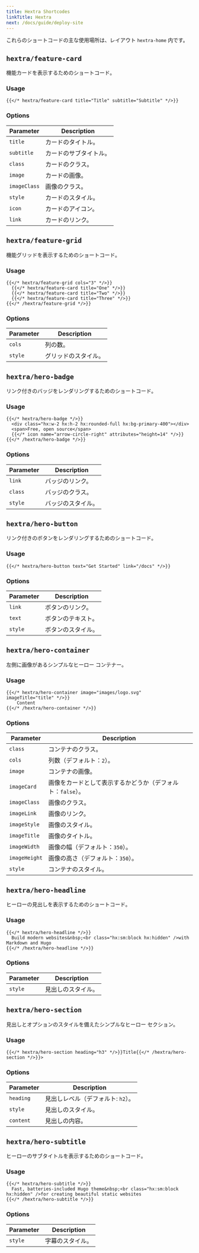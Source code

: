 ```yaml
---
title: Hextra Shortcodes
linkTitle: Hextra
next: /docs/guide/deploy-site
---
```


これらのショートコードの主な使用場所は、レイアウト `hextra-home` 内です。

## `hextra/feature-card`

機能カードを表示するためのショートコード。

### Usage

```
{{</* hextra/feature-card title="Title" subtitle="Subtitle" */>}}
```

### Options

| Parameter    | Description |
|--------------|-------------|
| `title`      | カードのタイトル。   |
| `subtitle`   | カードのサブタイトル。 |
| `class`      | カードのクラス。    |
| `image`      | カードの画像。     |
| `imageClass` | 画像のクラス。     |
| `style`      | カードのスタイル。   |
| `icon`       | カードのアイコン。   |
| `link`       | カードのリンク。    |

## `hextra/feature-grid`

機能グリッドを表示するためのショートコード。

### Usage

```
{{</* hextra/feature-grid cols="3" */>}}
  {{</* hextra/feature-card title="One" */>}}
  {{</* hextra/feature-card title="Two" */>}}
  {{</* hextra/feature-card title="Three" */>}}
{{</* /hextra/feature-grid */>}}
```

### Options

| Parameter | Description |
|-----------|-------------|
| `cols`    | 列の数。        |
| `style`   | グリッドのスタイル。  |

## `hextra/hero-badge`

リンク付きのバッジをレンダリングするためのショートコード。

### Usage

```
{{</* hextra/hero-badge */>}}
  <div class="hx:w-2 hx:h-2 hx:rounded-full hx:bg-primary-400"></div>
  <span>Free, open source</span>
  {{</* icon name="arrow-circle-right" attributes="height=14" */>}}
{{</* /hextra/hero-badge */>}}
```

### Options

| Parameter | Description |
|-----------|-------------|
| `link`    | バッジのリンク。    |
| `class`   | バッジのクラス。    |
| `style`   | バッジのスタイル。   |

## `hextra/hero-button`

リンク付きのボタンをレンダリングするためのショートコード。

### Usage

```
{{</* hextra/hero-button text="Get Started" link="/docs" */>}}
```

### Options

| Parameter | Description |
|-----------|-------------|
| `link`    | ボタンのリンク。    |
| `text`    | ボタンのテキスト。   |
| `style`   | ボタンのスタイル。   |

## `hextra/hero-container`

左側に画像があるシンプルなヒーロー コンテナー。

### Usage

```
{{</* hextra/hero-container image="images/logo.svg"  imageTitle="title" */>}}
    Content
{{</* /hextra/hero-container */>}}
```

### Options

| Parameter     | Description                       |
|---------------|-----------------------------------|
| `class`       | コンテナのクラス。                         |
| `cols`        | 列数（デフォルト：`2`）。                    |
| `image`       | コンテナの画像。                          |
| `imageCard`   | 画像をカードとして表示するかどうか（デフォルト：`false`）。 |
| `imageClass`  | 画像のクラス。                           |
| `imageLink`   | 画像のリンク。                           |
| `imageStyle`  | 画像のスタイル。                          |
| `imageTitle`  | 画像のタイトル。                          |
| `imageWidth`  | 画像の幅（デフォルト：`350`）。                |
| `imageHeight` | 画像の高さ（デフォルト：`350`）。               |
| `style`       | コンテナのスタイル。                        |

## `hextra/hero-headline`

ヒーローの見出しを表示するためのショートコード。

### Usage

```
{{</* hextra/hero-headline */>}}
  Build modern websites&nbsp;<br class="hx:sm:block hx:hidden" />with Markdown and Hugo
{{</* /hextra/hero-headline */>}}
```

### Options

| Parameter | Description |
|-----------|-------------|
| `style`   | 見出しのスタイル。   |

## `hextra/hero-section`

見出しとオプションのスタイルを備えたシンプルなヒーロー セクション。

### Usage

```
{{</* hextra/hero-section heading="h3" */>}}Title{{</* /hextra/hero-section */>}}>
```

### Options

| Parameter | Description          |
|-----------|----------------------|
| `heading` | 見出しレベル（デフォルト: `h2`）。 |
| `style`   | 見出しのスタイル。            |
| `content` | 見出しの内容。              |

## `hextra/hero-subtitle`

ヒーローのサブタイトルを表示するためのショートコード。

### Usage

```
{{</* hextra/hero-subtitle */>}}
  Fast, batteries-included Hugo theme&nbsp;<br class="hx:sm:block hx:hidden" />for creating beautiful static websites
{{</* /hextra/hero-subtitle */>}}
```

### Options

| Parameter | Description |
|-----------|-------------|
| `style`   | 字幕のスタイル。    |
